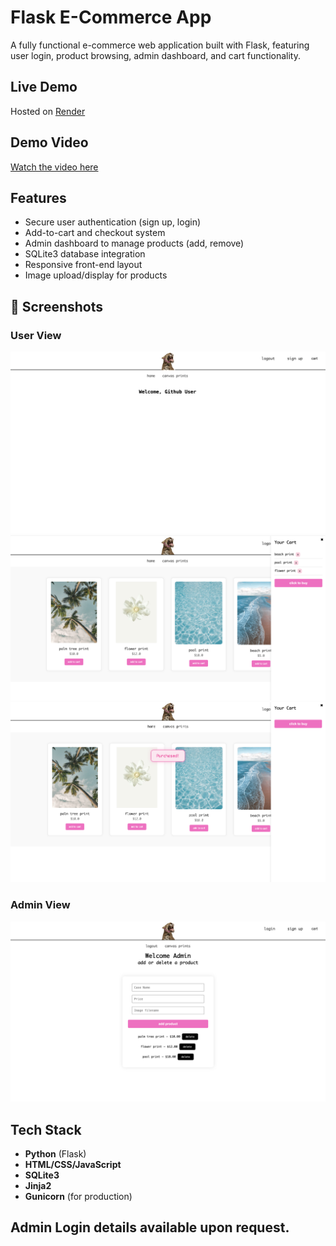 # Flask E-Commerce App

A fully functional e-commerce web application built with Flask, featuring user login, product browsing, admin dashboard, and cart functionality.

## Live Demo

Hosted on [Render](https://flask-e-commerce-app.onrender.com/)  

## Demo Video
[Watch the video here](Flask-Store-Demo.mov)

## Features

- Secure user authentication (sign up, login)
- Add-to-cart and checkout system
- Admin dashboard to manage products (add, remove)
- SQLite3 database integration
- Responsive front-end layout
- Image upload/display for products

## 📸 Screenshots

### User View
![Home Page](screenshots/homepage-ecommerce.png)
![Cart Page](screenshots/Updated-Cart-Screenshot.png)
![Purchase Animation](screenshots/ecommerce-purchase.png)

### Admin View
![Admin Dashboard](screenshots/Updated-Admin-View.png)

## Tech Stack

- **Python** (Flask)
- **HTML/CSS/JavaScript**
- **SQLite3**
- **Jinja2**
- **Gunicorn** (for production)

## Admin Login details available upon request.
